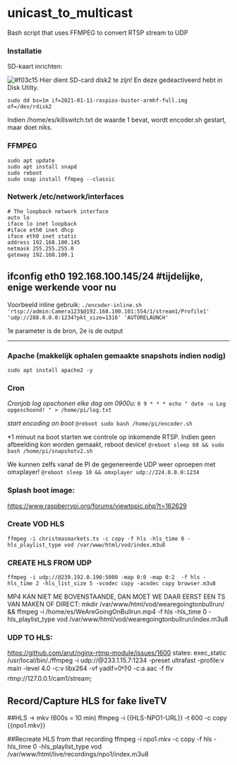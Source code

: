 # unicast_to_multicast
Bash script that uses FFMPEG to convert RTSP stream to UDP




### Installatie
SD-kaart inrichten:

![#f03c15](https://via.placeholder.com/15/f03c15/000000?text=+) Hier dient SD-card disk2 te zijn! En deze gedeactiveerd hebt in Disk Utilty. 

```sudo dd bs=1m if=2021-01-11-raspios-buster-armhf-full.img of=/dev/rdisk2```

Indien /home/es/killswitch.txt de waarde 1 bevat, wordt encoder.sh gestart, maar doet niks.


### FFMPEG
```
sudo apt update
sudo apt install snapd
sudo reboot
sudo snap install ffmpeg --classic
```

### Netwerk /etc/network/interfaces
```
# The loopback network interface
auto lo
iface lo inet loopback
#iface eth0 inet dhcp
iface eth0 inet static
address 192.168.100.145
netmask 255.255.255.0
gateway 192.168.100.1
```
ifconfig eth0 192.168.100.145/24  #tijdelijke, enige werkende voor nu
----

Voorbeeld inline gebruik: 
```./encoder-inline.sh 'rtsp://admin:Camera123$@192.168.100.101:554/1/stream1/Profile1' 'udp://288.0.0.0:1234?pkt_size=1316' 'AUTORELAUNCH'```

1e parameter is de bron, 2e is de output

----

### Apache (makkelijk ophalen gemaakte snapshots indien nodig)
```sudo apt install apache2 -y```


### Cron 

*Cronjob log opschonen elke dag om 0900u:*
```0 9 * * * echo " date -u Log opgeschoond! " > /home/pi/log.txt```

*start encoding on boot*
```@reboot sudo bash /home/pi/encoder.sh```

*1 minuut na boot starten we controle op inkomende RTSP. Indien geen afbeelding kon worden gemaakt, reboot device!
```@reboot sleep 60 && sudo bash /home/pi/snapshotv2.sh```

We kunnen zelfs vanaf de PI de gegenereerde UDP weer oproepen met omxplayer!
```@reboot sleep 10 && omxplayer udp://224.0.0.0:1234```


### Splash boot image:
https://www.raspberrypi.org/forums/viewtopic.php?t=162629


### Create VOD HLS
```
ffmpeg -i christmasmarkets.ts -c copy -f hls -hls_time 0 -hls_playlist_type vod /var/www/html/vod/index.m3u8
```

### CREATE HLS FROM UDP 
```
ffmpeg -i udp://@239.192.0.190:5000 -map 0:0 -map 0:2  -f hls -hls_time 2 -hls_list_size 5 -vcodec copy -acodec copy browser.m3u8
```

MP4 KAN NIET ME BOVENSTAANDE, DAN MOET WE DAAR EERST EEN TS VAN MAKEN OF  DIRECT:
mkdir /var/www/html/vod/wearegoingtonbullrun/ && 
ffmpeg -i /home/es/WeAreGoingOnBullrun.mp4  -f hls -hls_time 0 -hls_playlist_type vod /var/www/html/vod/wearegoingtonbullrun/index.m3u8


### UDP TO HLS:
https://github.com/arut/nginx-rtmp-module/issues/1600 states:
        exec_static /usr/local/bin/./ffmpeg -i udp://@233.1.15.7:1234 -preset ultrafast -profile:v main -level 4.0 -c:v libx264 -vf yadif=0:-1:0 -c:a aac -f flv rtmp://127.0.0.1/cam1/stream;
        
        
## Record/Capture HLS for fake liveTV 
##HLS → mkv (600s = 10 min)
ffmpeg -i {{HLS-NPO1-URL}} -t 600 -c copy {{npo1.mkv}}

##Recreate HLS from that recording
ffmpeg -i npo1.mkv -c copy -f hls -hls_time 0 -hls_playlist_type vod /var/www/html/live/recordings/npo1/index.m3u8
